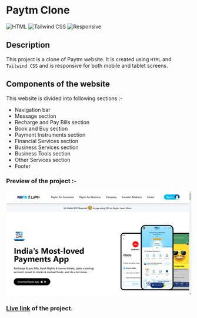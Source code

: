 # Paytm Clone

![HTML](https://img.shields.io/badge/-HTML-red)
![Tailwind CSS](https://img.shields.io/badge/-Tailwind%20CSS-blueviolet)
![Responsive](https://img.shields.io/badge/-Responsive-green)

## Description

This project is a clone of Paytm website. It is created using `HTML` and `Tailwind CSS` and is responsive for both mobile and tablet screens.

## Components of the website

This website is divided into following sections :-

- Navigation bar
- Message section
- Recharge and Pay Bills section
- Book and Buy section
- Payment Instruments section
- Financial Services section
- Business Services section
- Business Tools section
- Other Services section
- Footer

### Preview of the project :-

![Preview](<./previews/Screenshot%20(76).png>)

### [Live link](https://paytm-clone-silk.vercel.app/) of the project.
